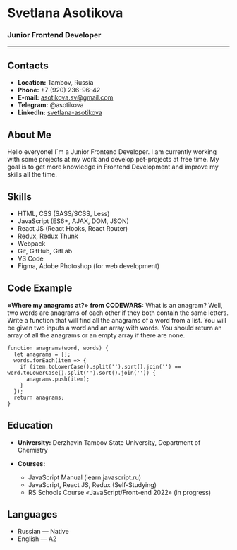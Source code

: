 # Svetlana Asotikova
### Junior Frontend Developer
*****
## Contacts
* **Location:** Tambov, Russia
* **Phone:** +7 (920) 236-96-42
* **E-mail:** asotikova.sv@gmail.com
* **Telegram:** @asotikova
* **LinkedIn:** [svetlana-asotikova](https://www.linkedin.com/in/svetlana-asotikova/)

## About Me
Hello everyone! I`m a Junior Frontend Developer. I am currently working with some projects at my work and develop pet-projects at free time. My goal is to get more knowledge in Frontend Development and improve my skills all the time.

## Skills
* HTML, CSS (SASS/SCSS, Less)
* JavaScript (ES6+, AJAX, DOM, JSON)
* React JS (React Hooks, React Router)
* Redux, Redux Thunk
* Webpack
* Git, GitHub, GitLab
* VS Code
* Figma, Adobe Photoshop (for web development)

## Code Example
**«Where my anagrams at?» from CODEWARS:** What is an anagram? Well, two words are anagrams of each other if they both contain the same letters. Write a function that will find all the anagrams of a word from a list. You will be given two inputs a word and an array with words. You should return an array of all the anagrams or an empty array if there are none.

```
function anagrams(word, words) {
  let anagrams = [];
  words.forEach(item => {
    if (item.toLowerCase().split('').sort().join('') == word.toLowerCase().split('').sort().join('')) {
      anagrams.push(item);
    }
  });
  return anagrams;
}
```

## Education
* **University:** Derzhavin Tambov State University, Department of Chemistry

* **Courses:**
  - JavaScript Manual (learn.javascript.ru)
  - JavaScript, React JS, Redux (Self-Studying)
  - RS Schools Course «JavaScript/Front-end 2022» (in progress)

## Languages
* Russian — Native
* English — A2
